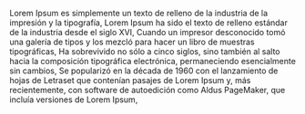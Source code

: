 Lorem Ipsum es simplemente un texto de relleno de la industria de la impresión y la tipografía,
Lorem Ipsum ha sido el texto de relleno estándar de la industria desde el siglo XVI,
Cuando un impresor desconocido tomó una galería de tipos y los mezcló para hacer un libro de muestras
tipográficas,
Ha sobrevivido no sólo a cinco siglos, sino también al salto hacia la composición tipográfica electrónica,
permaneciendo esencialmente sin cambios,
Se popularizó en la década de 1960 con el lanzamiento de hojas de Letraset que contenían pasajes de Lorem
Ipsum y, más recientemente, con software de autoedición como Aldus PageMaker,
que incluía versiones de Lorem Ipsum,